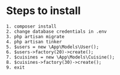 # Steps to install
	1. composer install
	2. change database credentials in .env
	3. php artisan migrate
	4. php artisan tinker
	5. $users = new \App\Models\User();
	6. $users->factory(20)->create();
	7. $cuisines = new \App\Models\Cuisine();
	8. $cuisines->factory(30)->create();
	9. exit